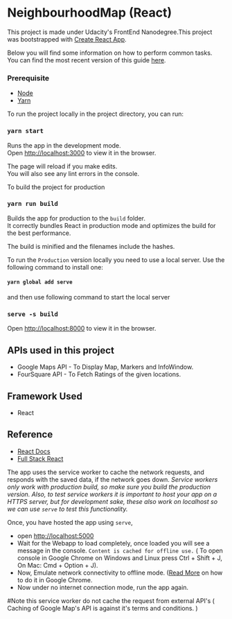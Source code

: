# NeighbourhoodMap (React)
This project is made under Udacity's FrontEnd Nanodegree.This project was bootstrapped with [Create React App](https://github.com/facebookincubator/create-react-app).

Below you will find some information on how to perform common tasks.<br>
You can find the most recent version of this guide [here](https://github.com/facebookincubator/create-react-app/blob/master/packages/react-scripts/template/README.md).


### Prerequisite
* [Node](https://nodejs.org/en/download/)
* [Yarn](https://yarnpkg.com/lang/en/docs/install/)

To run the project locally in the project directory, you can run:

### `yarn start`

Runs the app in the development mode.<br>
Open [http://localhost:3000](http://localhost:3000) to view it in the browser.

The page will reload if you make edits.<br>
You will also see any lint errors in the console.


To build the project for production
### `yarn run build`

Builds the app for production to the `build` folder.<br>
It correctly bundles React in production mode and optimizes the build for the best performance.

The build is minified and the filenames include the hashes.<br>

To run the `Production` version locally you need to use a local server.
Use the following command to install one:

#### `yarn global add serve`
and then use following command to start the local server

### `serve -s build`
Open [http://localhost:8000](http://localhost:5000) to view it in the browser.


## APIs used in this project
* Google Maps API - To Display Map, Markers and InfoWindow.
* FourSquare API - To Fetch Ratings of the given locations.

## Framework Used
* React


## Reference
* [React Docs](https://reactjs.org/docs/hello-world.html)
* [Full Stack React](https://www.fullstackreact.com/articles/how-to-write-a-google-maps-react-component/)


The app uses the service worker to cache the network requests, and responds with the saved data, if the network goes down.
*Service workers only work with production build, so make sure you build the production version. Also, to test service workers it is important to host your app on a HTTPS server, but for development sake, these also work on localhost so we can use `serve` to test this functionality.*

Once, you have hosted the app using `serve`,
* open [http://localhost:5000](http://localhost:5000)
* Wait for the Webapp to load completely, once loaded you will see a message in the console. `Content is cached for offline use.` ( To open console in Google Chrome on Windows and Linux press Ctrl + Shift + J, On Mac: Cmd + Option + J).
* Now, Emulate network connectivity to offline mode. ([Read More](https://developers.google.com/web/tools/chrome-devtools/network-performance/network-conditions) on how to do it in Google Chrome.
* Now under no internet connection mode, run the app again.

#Note this service worker do not cache the request from external API's ( Caching of Google Map's API is against it's terms and conditions. )




